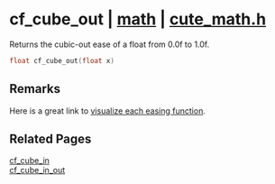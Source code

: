 # cf_cube_out | [math](https://github.com/RandyGaul/cute_framework/blob/master/docs/math_readme.md) | [cute_math.h](https://github.com/RandyGaul/cute_framework/blob/master/include/cute_math.h)

Returns the cubic-out ease of a float from 0.0f to 1.0f.

```cpp
float cf_cube_out(float x)
```

## Remarks

Here is a great link to [visualize each easing function](https://easings.net/).

## Related Pages

[cf_cube_in](https://github.com/RandyGaul/cute_framework/blob/master/docs/math/cf_cube_in.md)  
[cf_cube_in_out](https://github.com/RandyGaul/cute_framework/blob/master/docs/math/cf_cube_in_out.md)  
